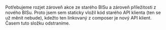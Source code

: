 Potřebujeme rozjet zároveň akce ze starého BISu a zároveň příležitosti z nového BISu. Proto jsem sem staticky vložil kód starého API klienta (ten se už měnit nebude), kdežto ten linkovaný z composer je nový API klient. Časem tuto složku odstraníme.
